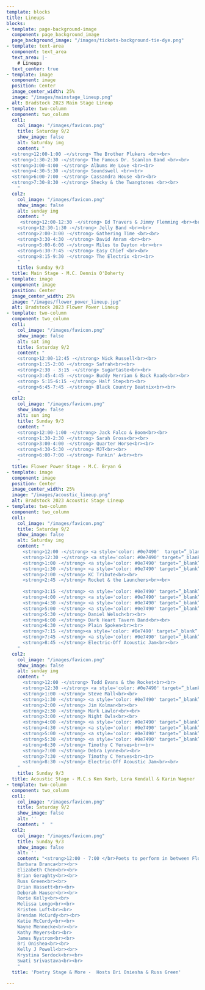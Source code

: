 ```yaml
---
template: blocks
title: Lineups
blocks:
- template: page-background-image
  component: page_background_image
  page_background_image: "/images/tickets-background-tie-dye.png"
- template: text-area
  component: text_area
  text_area: |-
    # Lineups
  text_center: true
- template: image
  component: image
  position: Center
  image_center_width: 25%
  image: "/images/mainstage_lineup.png"
  alt: Bradstock 2023 Main Stage Lineup
- template: two-column
  component: two_column
  col1:
    col_image: "/images/favicon.png"
    title: Saturday 9/2
    show_image: false
    alt: Saturday img
    content: "
  <strong>12:00-1:00 -</strong> The Brother Plukers <br><br>
  <strong>1:30-2:30 -</strong> The Famous Dr. Scanlon Band <br><br>
  <strong>3:00-4:00 -</strong> Albums We Love <br><br>
  <strong>4:30-5:30 -</strong> Soundswell <br><br>
  <strong>6:00-7:00 -</strong> Cassandra House <br><br>
  <strong>7:30-8:30 -</strong> Shecky & the Twangtones <br><br>
    "
  col2:
    col_image: "/images/favicon.png"
    show_image: false
    alt: sunday img
    content: "
     <strong>12:00-12:30 -</strong> Ed Travers & Jimmy Flemming <br><br>
    <strong>12:30-1:30 -</strong> Jelly Band <br><br>
    <strong>2:00-3:00 -</strong> Gathering Time <br><br>
    <strong>3:30-4:30 -</strong> David Amram <br><br>
    <strong>5:00-6:00 -</strong> Miles to Dayton <br><br>
    <strong>6:30-7:45 -</strong> Easy Chief <br><br>
    <strong>8:15-9:30 -</strong> The Electrix <br><br>
    "
    title: Sunday 9/3
  title: Main Stage - M.C. Dennis O'Doherty
- template: image
  component: image
  position: Center
  image_center_width: 25%
  image: "/images/flower_power_lineup.jpg"
  alt: Bradstock 2023 Flower Power Lineup
- template: two-column
  component: two_column
  col1:
    col_image: "/images/favicon.png"
    show_image: false
    alt: sat img
    title: Saturday 9/2
    content: "
    <strong>12:00-12:45 -</strong> Nick Russell<br><br>
    <strong>1:15-2:00 -</strong> Safrah<br><br>
    <strong>2:30 - 3:15 -</strong> Sugartaste<br><br>
    <strong>3:45-4:45 -</strong> Buddy Merriam & Back Roads<br><br>
    <strong> 5:15-6:15 -</strong> Half Step<br><br>
    <strong>6:45-7:45 -</strong> Black Country Beatnix<br><br>
    "
  col2:
    col_image: "/images/favicon.png"
    show_image: false
    alt: sun img
    title: Sunday 9/3
    content: "
    <strong>12:00-1:00 -</strong> Jack Falco & Boom<br><br>
    <strong>1:30-2:30 -</strong> Sarah Gross<br><br>
    <strong>3:00-4:00 -</strong> Quarter Horse<br><br>
    <strong>4:30-5:30 -</strong> MJT<br><br>
    <strong>6:00-7:00 -</strong> Funkin' A<br><br>
    "
  title: Flower Power Stage - M.C. Bryan G
- template: image
  component: image
  position: Center
  image_center_width: 25%
  image: "/images/acoustic_lineup.png"
  alt: Bradstock 2023 Acoustic Stage Lineup
- template: two-column
  component: two_column
  col1:
    col_image: "/images/favicon.png"
    title: Saturday 9/2
    show_image: false
    alt: Saturday img
    content: "
      <strong>12:00 -</strong> <a style='color: #0e7490'  target=”_blank” href='https://www.facebook.com/BrooklynTim'>Brooklyn Tim</a><br><br>
      <strong>12:30 -</strong> <a style='color: #0e7490' target=”_blank” href='https://deannahudsonmusic.com/'>Deanna Hudson</a><br><br>
      <strong>1:00 -</strong> <a style='color: #0e7490' target=”_blank” href='https://www.bryangallo.com/'>Bryan Gallo</a><br><br>
      <strong>1:30 -</strong> <a style='color: #0e7490' target=”_blank” href='https://www.davechristianmusic.com/'>Dave Christian</a><br><br>
      <strong>2:00 -</strong> KC Tribute<br><br>
      <strong>2:45 -</strong> Rocket & the Launchers<br><br>
      
      <strong>3:15 -</strong> <a style='color: #0e7490' target=”_blank” href='https://whoarethoseguys.com/'>Who are those Guys?</a><br><br>
      <strong>4:00 -</strong> <a style='color: #0e7490' target=”_blank” href='https://www.facebook.com/profile.php?id=100082983092258'>Karin Wagner</a><br><br>
      <strong>4:30 -</strong> <a style='color: #0e7490' target=”_blank” href='https://www.Imbibethevibemusic.com'>Imbibe the Vibe</a><br><br>
      <strong>5:00 -</strong> <a style='color: #0e7490' target=”_blank” href='https://fb.watch/l2jHmehE4n/ '>Mike Kelly</a><br><br>
      <strong>5:30 -</strong> Daniel Welsch<br><br>
      <strong>6:00 -</strong> Dark Heart Tavern Band<br><br>
      <strong>6:30 -</strong> Plain Spoken<br><br>
      <strong>7:15 -</strong><a style='color: #0e7490' target=”_blank” href='https://soundcloud.com/ted-cremer'> Ted Cremer & Son</a><br><br>
      <strong>7:45 -</strong> <a style='color: #0e7490' target=”_blank” href='https://freegrassunion.org/'> Free Grass Union</a><br><br>
      <strong>8:45 -</strong> Electric-Off Acoustic Jam<br><br>
    "
  col2:
    col_image: "/images/favicon.png"
    show_image: false
    alt: sunday img
    content: "
      <strong>12:00 -</strong> Todd Evans & the Rocket<br><br>
      <strong>12:30 -</strong> <a style='color: #0e7490' target=”_blank” href='https://www.tobytoby.com/'>Toby Tobias Ensemble</a><br><br>
      <strong>1:00 -</strong> Steve Mall<br><br>
      <strong>1:30 -</strong> <a style='color: #0e7490' target=”_blank” href='https://trailerparkgigolos.wixsite.com/gigolos'>Trailer Park Gigolos</a><br><br>
      <strong>2:00 -</strong> Jim Kolman<br><br>
      <strong>2:30 -</strong> Mark Lawlor<br><br>
      <strong>3:00 -</strong> Night Owls<br><br>
      <strong>4:00 -</strong> <a style='color: #0e7490' target=”_blank” href='https://www.dropbox.com/s/j513fjahvbzxoj4/IMG_5614.MOV?dl=0'>Leah Kay & Friends</a><br><br>
      <strong>4:30 -</strong> <a style='color: #0e7490' target=”_blank” href='https://www.facebook.com/MelanieMorinMusic/'>Melanie Morin</a><br><br>
      <strong>5:00 -</strong> <a style='color: #0e7490' target=”_blank” href='https://www.vintageval.com'>Levine, Lanahan, & Lane</a><br><br>
      <strong>5:30 -</strong> <a style='color: #0e7490' target=”_blank” href='https://www.grandfolkrailroad.com'>Grand Folk Railroad</a><br><br>
      <strong>6:30 -</strong> Timothy C Yerves<br><br>
      <strong>7:00 -</strong> Debra Lynne<br><br>
      <strong>7:30 -</strong> Timothy C Yerves<br><br>
      <strong>8:30 -</strong> Electric-Off Acoustic Jam<br><br>
    "
    title: Sunday 9/3
  title: Acoustic Stage - M.C.s Ken Korb, Lora Kendall & Karin Wagner
- template: two-column
  component: two_column
  col1:
    col_image: "/images/favicon.png"
    title: Saturday 9/2
    show_image: false
    alt: ''
    content: "  "
  col2:
    col_image: "/images/favicon.png"
    title: Sunday 9/3
    show_image: false
    alt: ''
    content: "<strong>12:00 - 7:00 </br>Poets to perform in between Flower Power sets</strong>  <br><br>
    Barbara Branca<br><br>
    Elizabeth Chen<br><br>
    Brian Geraghty<br><br>
    Russ Green<br><br>
    Brian Hassett<br><br>
    Deborah Hauser<br><br>
    Rorie Kelly<br><br>
    Melissa Longo<br><br>
    Kristen Luft<br><br>
    Brendan McCurdy<br><br>
    Katie McCurdy<br><br>
    Wayne Mennecke<br><br>
    Kathy Meyers<br><br>
    James Nystrom<br><br>
    Bri Onishea<br><br>
    Kelly J Powell<br><br>
    Krystina Serdock<br><br>
    Swati Srivastava<br><br>
    "
  title: 'Poetry Stage & More -  Hosts Bri Oniesha & Russ Green'

---
```

